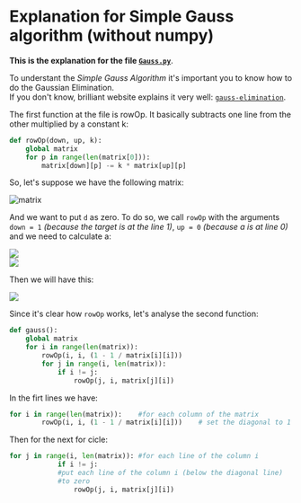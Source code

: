 # Explanation for Simple Gauss algorithm (without numpy)

__This is the explanation for the file [`Gauss.py`](https://github.com/Jumaruba/MNUM/blob/master/Gauss_Methods/Gauss.py)__.

To understant the _Simple Gauss Algorithm_ it's important you to know how to do the  Gaussian Elimination.  
If you don't know, brilliant website explains it very well: [`gauss-elimination`](https://brilliant.org/wiki/gaussian-elimination/).

The first function at the file is rowOp. It basically subtracts one line from the other multiplied by a constant k: 
```python
def rowOp(down, up, k):
    global matrix
    for p in range(len(matrix[0])):
        matrix[down][p] -= k * matrix[up][p]
```

So, let's suppose we have the following matrix: 

![matrix](https://github.com/Jumaruba/MNUM/blob/master/Images/mainMatrix.gif)

And we want to put `d` as zero. To do so, we call `rowOp` with the arguments `down = 1` _(because the target is at the line 1)_, `up = 0` _(because a is at line 0)_ and we need to calculate a: 

![](https://github.com/Jumaruba/MNUM/blob/master/Images/d-ka.gif)  
![](https://github.com/Jumaruba/MNUM/blob/master/Images/k.gif)  

Then we will have this:  
  
![](https://github.com/Jumaruba/MNUM/blob/master/Images/CodeCogsEqn.gif)
  
Since it's clear how `rowOp` works, let's analyse the second function:  
  
```python
def gauss():
    global matrix
    for i in range(len(matrix)):   
        rowOp(i, i, (1 - 1 / matrix[i][i]))  
        for j in range(i, len(matrix)): 
            if i != j:
                rowOp(j, i, matrix[j][i])  
```

In the firt lines we have:  
  
```python
for i in range(len(matrix)):    #for each column of the matrix
        rowOp(i, i, (1 - 1 / matrix[i][i]))    # set the diagonal to 1
```
  
Then for the next for cicle:  

```python
for j in range(i, len(matrix)): #for each line of the column i
            if i != j:
            #put each line of the column i (below the diagonal line)
            #to zero
                rowOp(j, i, matrix[j][i]) 
                
```
